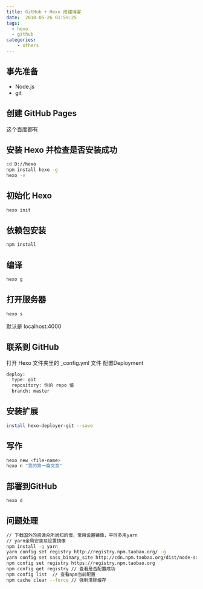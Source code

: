 ```yaml
---
title: GitHub + Hexo 搭建博客
date:  2018-05-26 01:59:25
tags: 
  - hexo
  - github
categories: 
    - others
---
```


## 事先准备

* Node.js
* git

## 创建 GitHub Pages
这个百度都有

## 安装 Hexo 并检查是否安装成功

``` bash
cd D://hexo
npm install hexo -g
hexo -v
```

## 初始化 Hexo

``` bash
hexo init
```

## 依赖包安装

``` bash
npm install
```

## 编译

``` bash
hexo g
```

## 打开服务器

``` bash
hexo s
```

默认是 localhost:4000

## 联系到 GitHub

打开 Hexo 文件夹里的 _config.yml 文件
配置Deployment

``` bash
deploy:
  type: git
  repository: 你的 repo 值
  branch: master
```

## 安装扩展

``` bash
install hexo-deployer-git --save
```

## 写作

``` bash
hexo new <file-name>
hexo n "我的第一篇文章"
```

## 部署到GitHub

``` bash
hexo d
```

## 问题处理

``` bash
// 下载国外的资源众所周知的慢，常用设置镜像，平时多用yarn
// yarn全局安装及设置镜像
npm install -g yarn
yarn config set registry http://registry.npm.taobao.org/ -g
yarn config set sass_binary_site http://cdn.npm.taobao.org/dist/node-sass -g
npm config set registry https://registry.npm.taobao.org
npm config get registry // 查看是否配置成功
npm config list  // 查看npm当前配置
npm cache clear --force // 强制清除缓存

```